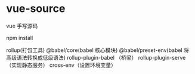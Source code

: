 # vue-source

vue 手写源码

npm install

rollup(打包工具)
@babel/core(babel 核心模块)
@babel/preset-env(babel 将高级语法转换成低级语法)
rollup-plugin-babel （桥梁）
rollup-plugin-serve（实现静态服务）
cross-env（设置环境变量）
